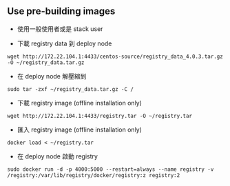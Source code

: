 Use pre-building images
-----------------------

- 使用一般使用者或是 stack user

- 下載 registry data 到 deploy node

```
wget http://172.22.104.1:4433/centos-source/registry_data_4.0.3.tar.gz -O ~/registry_data.tar.gz
```

- 在 deploy node 解壓縮到

```
sudo tar -zxf ~/registry_data.tar.gz -C /
```

- 下載 registry image (offline installation only)

```
wget http://172.22.104.1:4433/registry.tar -O ~/registry.tar
```

- 匯入 registry image (offline installation only)

```
docker load < ~/registry.tar
```

- 在 deploy node 啟動 registry

```
sudo docker run -d -p 4000:5000 --restart=always --name registry -v /registry:/var/lib/registry/docker/registry:z registry:2

```
